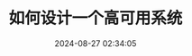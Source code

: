 ---
title: 如何设计一个高可用系统
categories:
  - 猿面试
tags:
  - 架构
  - 高可用
date: 2024-08-27 02:34:05
topic: interview
---